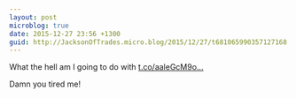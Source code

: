 ```yaml
---
layout: post
microblog: true
date: 2015-12-27 23:56 +1300
guid: http://JacksonOfTrades.micro.blog/2015/12/27/t681065990357127168.html
---
```

What the hell am I going to do with [t.co/aaleGcM9o...](https://t.co/aaleGcM9of?)

Damn you tired me!
